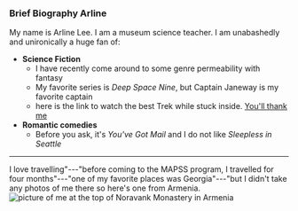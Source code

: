 
### Brief Biography Arline  
My name is Arline Lee. I am a museum science teacher. I am unabashedly and unironically a huge fan of: 
* **Science Fiction**  
   + I have recently come around to some genre permeability with fantasy
  + My favorite series is *Deep Space Nine*, but Captain Janeway is my favorite captain 
   + here is the link to watch the best Trek while stuck inside. [You'll thank me](https://www.netflix.com/title/70158330?source=35) 
* **Romantic comedies**
    + Before you ask, it's *You've Got Mail* and I do not like *Sleepless in Seattle*
---------
I love travelling"---"before coming to the MAPSS program, I travelled for four months"---"one of my favorite places was Georgia"---"but I didn't take any photos of me there so here's one from Armenia.   
![picture of me at the top of Noravank Monastery in Armenia](https://avatars0.githubusercontent.com/u/63277774?s=400&u=48a639302371ba85f861f97c50cd96cdd10e7844&v=4)